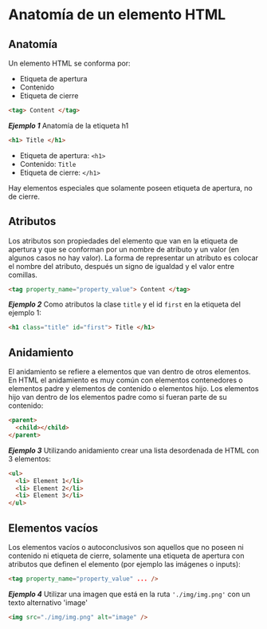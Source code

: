 # Anatomía de un elemento HTML

## Anatomía

Un elemento HTML se conforma por:

- Etiqueta de apertura
- Contenido
- Etiqueta de cierre

~~~html
<tag> Content </tag>
~~~

***Ejemplo 1*** Anatomía de la etiqueta h1

~~~html
<h1> Title </h1>
~~~

- Etiqueta de apertura: `<h1>`
- Contenido: `Title`
- Etiqueta de cierre: `</h1>`

Hay elementos especiales que solamente poseen etiqueta de apertura, no de cierre.

## Atributos

Los atributos son propiedades del elemento que van en la etiqueta de apertura y que se conforman por un nombre de atributo y un valor (en algunos casos no hay valor). La forma de representar un atributo es colocar el nombre del atributo, después un signo de igualdad y el valor entre comillas.

~~~html
<tag property_name="property_value"> Content </tag>
~~~

***Ejemplo 2*** Como atributos la clase `title` y el id `first` en la etiqueta del ejemplo 1:

~~~html
<h1 class="title" id="first"> Title </h1>
~~~

## Anidamiento

El anidamiento se refiere a elementos que van dentro de otros elementos. En HTML el anidamiento es muy común con elementos contenedores o elementos padre y elementos de contenido o elementos hijo. Los elementos hijo van dentro de los elementos padre como si fueran parte de su contenido:

~~~html
<parent>
  <child></child>
</parent>
~~~

***Ejemplo 3*** Utilizando anidamiento crear una lista desordenada de HTML con 3 elementos:

~~~html
<ul>
  <li> Element 1</li>
  <li> Element 2</li>
  <li> Element 3</li>
</ul>
~~~

## Elementos vacíos

Los elementos vacíos o autoconclusivos son aquellos que no poseen ni contenido ni etiqueta de cierre, solamente una etiqueta de apertura con atributos que definen el elemento (por ejemplo las imágenes o inputs):

~~~html
<tag property_name="property_value" ... />
~~~

***Ejemplo 4*** Utilizar una imagen que está en la ruta `'./img/img.png'` con un texto alternativo 'image'

~~~html
<img src="./img/img.png" alt="image" />
~~~
